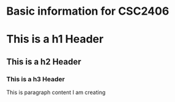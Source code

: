 # Basic information for CSC2406

<html>
<body>
<h1>This is a h1 Header</h1>
<h2>This is a h2 Header</h2>
<h3>This is a h3 Header</h3>
<p>This is paragraph content I am creating</p>
</body>
</html>

